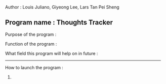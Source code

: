 Author : Louis Juliano, Giyeong Lee, Lars Tan Pei Sheng

Program name : Thoughts Tracker
--------------------------------------------------------
Purpose of the program :





Function of the program :





What field this program will help on in future :





------------------------------------------------------
How to launch the program :

1)
